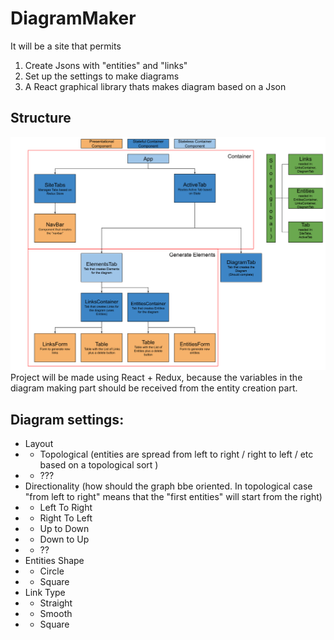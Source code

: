 # DiagramMaker
It will be a site that permits
1. Create Jsons with "entities" and "links" 
2. Set up the settings to make diagrams
3. A React graphical library thats makes diagram based on a Json

## Structure 
![Project Structure](./DiagramMaker.svg)
Project will be made using React + Redux, because the variables in the diagram making part should be received from the entity creation part.

## Diagram settings:
- Layout 
- - Topological (entities are spread from left to right / right to left / etc based on a topological sort )
- - ???
- Directionality (how should the graph bbe oriented. In topological case "from left to right" means that the "first entities" will start from the right)
- - Left To Right
- - Right To Left
- - Up to Down
- - Down to Up
- - ??
- Entities Shape
- - Circle
- - Square
- Link Type
- - Straight
- - Smooth
- - Square 

